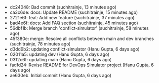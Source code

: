 - dc24048: Bad commit (suchitrainje, 13 minutes ago)
- ca3c6de: docs: Update README (suchitrainje, 15 minutes ago)
- 2721e6f: feat: Add new feature (suchitrainje, 37 minutes ago)
- bad4e6f: docs: Add FAQ section (suchitrainje, 45 minutes ago)
- 56dbf1b: Merge branch 'conflict-simulator' (suchitrainje, 58 minutes ago)
- 45f380e: merge: Resolve all conflicts between main and dev branches (suchitrainje, 78 minutes ago)
- d3dd9b2: updating conflict-simulator (Hanu Gupta, 6 days ago)
- 02011a5: updating dev (Hanu Gupta, 6 days ago)
- 0312c6f: updating main (Hanu Gupta, 6 days ago)
- fadfd24: Revise README for DevOps Simulator project (Hanu Gupta, 6 days ago)
- ae630eb: Initial commit (Hanu Gupta, 6 days ago)